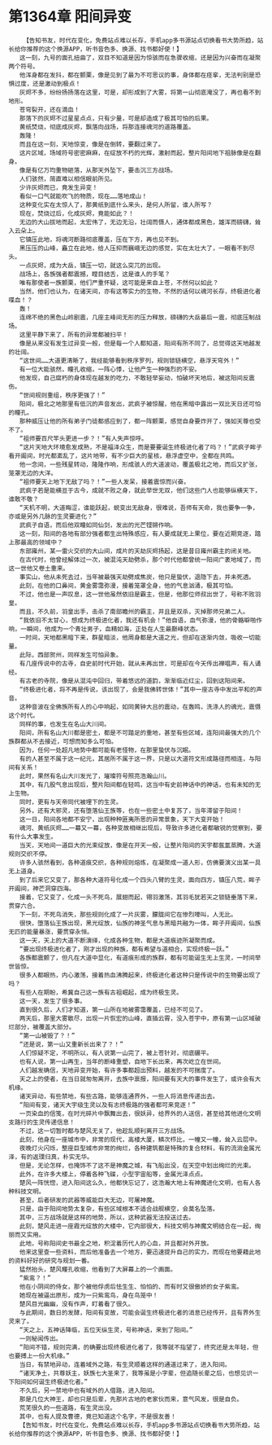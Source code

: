 # 第1364章 阳间异变
        【告知书友，时代在变化，免费站点难以长存，手机app多书源站点切换看书大势所趋，站长给你推荐的这个换源APP，听书音色多、换源、找书都好使！】
       这一刻，九号的面孔扭曲了，双目不知道是因为惊骇而在急骤收缩，还是因为兴奋而在凝聚两个符号。
       他浑身都在发抖，都在颤栗，像是见到了最为不可思议的事，身体都在痉挛，无法判别是恐惧过度，还是激动到极点！
       灰烬不多，纷纷扬扬落在这里，可是，却形成到了大雾，将第一山彻底淹没了，再也看不到地形。
       苍穹裂开，还在滴血！
       那落下的灰烬不过星星点点，只有少量，可是却造成了极其可怕的后果。
       黄纸焚烧，彻底成灰烬，飘落向战场，将那连接魂河的道路覆盖。
       轰隆！
       而且在这一刻，天地惊变，像是在倒转，要翻过来了。
       这片区域，场域符号密密麻麻，在绽放不朽的光辉，激射而起，整片阳间地下祖脉像是在翻身。
       像是有亿万均重物砸落，从那天外坠下，要击沉三方战场。
       人们骇然，简直难以相信眼前所见。
       少许灰烬而已，竟发生异变！
       看似一口气就能吹飞的物质，现在……落地成山！
       这种变化实在太惊人了，那黄纸到底什么来头，是何人所留，谁人所写？
       现在，焚烧过后，化成灰烬，竟能如此？！
       无边的大山拔地而起，太宏伟了，无边无沿，壮阔而慑人，通体都成黑色，雄浑而磅礴，耸入云朵上。
       它镇压此地，将魂河断路彻底覆盖，压在下方，再也见不到。
       黑压压的山峰，矗立在此地，给人压抑而巍峨无边的感觉，实在太壮大了，一眼看不到尽头。
       一点灰烬，成为大岳，镇压一切，就这么突兀的出现。
       战场上，各族强者都震撼，瞠目结舌，这是谁人的手笔？
       唯有那使者一族颤栗，他们严重怀疑，这可能是来自上苍，不然何以如此？
       当然，他们也认为，在诸天间，亦有这等实力的生物，不然的话何以魂河长存，终极进化者喋血！？
       轰！
       连绵不绝的黑色山岭剧震，几座主峰间无形的压力释放，磅礴的大岳最后一震，彻底压制战场。
       这里平静下来了，所有的异常都被扫平！
       像是从来没有发生过异变一般，但是每一个人都知道，阳间有所不同了，总觉得这天地越发的壮阔。
       “这世间……大道更清晰了，我经能够看到秩序罗列，规则锁链横空，悬浮天穹外！”
       有一位大能骇然，瞳孔收缩，一阵心悸，让他产生一种强烈的不安。
       他发现，自己腐朽的身体现在越发的吃力，不敢轻举妄动，怕破坏天地后，被这阳间反震伤。
       “世间规则重组，秩序更强了！”
       阳间，极北之地那里有低沉的声音发出，武疯子被惊醒，他在黑暗中露出一双比天日还可怕的瞳孔。
       那种威压让他的所有弟子门徒都感应到了，都一阵颤栗，感觉自身要炸开了，强如天尊也受不了。
       “祖师要百尺竿头更进一步？！”有人失声惊呼。
       “这片天地大环境愈发成熟，不是福泽众生，而是要要诞生终极进化者了吗？！”武疯子眸子看开阖间，时光都紊乱了，这片地带，有不少巨大的星核，悬浮虚空中，全都在共鸣。
       他一念间，一些残星转动，隆隆作响，形成骇人的大道波动，覆盖极北之地，而后又扩张，笼罩无边的大洋。
       “祖师要天上地下无敌了吗？！”一些人发呆，接着震惊而兴奋。
       武疯子若是能横亘于古今，成就不败之身，就此举世无双，他们这些门人也能够纵横天下，谁敢不敬？
       “天机不明，大道晦涩，谁能跃起，蜕变出无敌身，很难说，吾师有天命，我也要争一争，亦或是另外几脉的生灵要进化？”
       武疯子自语，而后他双瞳如同仙剑，发出的光芒铿锵作响。
       这一刻，阳间的各地有部分强者都生出特殊感应，有人要成就无上果位，要在近期竞逐，踏上那最高的领域中？
       东部雍州，某一雷火交织的大山间，成片的天劫灰烬扬起，这是昔日雍州霸主的闭关地。
       在古代时，他曾经解体过一次，被混沌天劫劈杀，那个时代他都曾统一阳间广袤地域了，而这一世他又卷土重来。
       事实山，他从未死去过，当年被最强天劫劈成焦炭，他只是蛰伏，退隐下去，并未死透。
       此刻，在他的口鼻间，黄金雾霭弥漫，接着笼罩全身，他的气息汹涌，极其可怕。
       不过，他也是一声叹息，这一世他虽然依旧是霸主，但是，他那位师叔出世了，号称不败羽皇。
       而且，不久前，羽皇出手，击杀了南部瞻州的霸主，并且是双杀，灭掉那师兄弟二人。
       “我依旧不太甘心，想成为终极进化者，我还有机会！”他自语，血气弥漫，他的骨骼噼啪作响，一瞬间，他成为一个青壮男子，血精如海，正处在人生最巅峰状态。
       一时间，天地都黑暗下来，群星暗淡，他周身都是大道之光，但却在逐渐内敛，吸收一切能量。
       此际，西部贺州，同样发生可怕异象。
       有几座传说中的古寺，自史前时代开始，就从未再出世，可是却在今天传出禅唱声，有人诵经。
       有古老的寺院，像是从混沌中回归，带着悠远的道韵，渐渐临近红尘，回到这阳间来。
       “终极进化者，将不再是传说，该出现了，会是我佛转世体！”其中一座古寺中发出平和的声音。
       这种音波在全佛族所有人的心中响起，如同黄钟大吕的震动，在轰鸣，洗涤人的魂光，震慑这个时代。
       同样的事，也发生在名山大川间。
       阳间，所有名山大川都是密土，都是不可踏足的重地，甚至有些区域，连阳间最强大的几个族群都从不去接近，可想而知多么可怕。
       因为，任何一处超凡地势中都可能有老怪物，在那里蛰伏与沉眠。
       有的人甚至不属于这一纪元，其居所不属于这一界，只是以大道符文形成路径而相连，与阳间有关系！
       此时，果然有名山大川发光了，璀璨符号照亮浩瀚山川。
       其中，有几股气息出现后，整片阳间都在轻鸣，这当中有史前神话中的神话，也有未知的无上生物。
       同时，更有与天帝同代被埋下的生灵。
       另外，还有大邪灵，还有堕落仙王族等，也在一些密土中复苏了，当年滞留于阳间！
       这一日，阳间各地都不安宁，出现种种匪夷所思的异常景象，天下大变开始！
       魂河、黄纸灰烬……一幕又一幕，各种变故相继出现后，导致许多进化者都敏锐的觉察到，要有什么大事发生。
       当天，天地间一道巨大的光束绽放，像是在开天一般，让整片阳间的天宇都氤氲蒸腾，大道规则交织不停。
       许多人骇然看到，各种道痕交织，各种规则熔炼，在凝聚成一道人形，仿佛要演义出某一具无上道身。
       到了后来它又变了，那各种大道符号化成一个四头八臂的生灵，面向四方，镇压八荒，眸子开阖间，神芒洞穿四海。
       接着，它又变了，化成一头不死鸟，展翅而起，翎羽激荡，其羽毛犹若天之锁链垂落下来，贯穿六合。
       下一刻，不死鸟消失，那些规则化成了一片灰雾，朦胧间它在惨烈嚎叫，人无比。
       很快，堕落仙王族出现，黑光绽放，仙族的神圣气息与黑暗共融为一体，眸子开阖间，仙族无匹的能量暴涨，要贯穿永恒。
       这一天，天上的大道不断演绎，化成各种生物，都是大道痕迹所凝聚而成。
       “要出现终极进化者了，刚才出现的种族，都有希望与道相合，实现终极一跃。”
       各族都震颤了，但凡在大道中显化，有道痕形成的族群，都有可能诞生无上生灵，一时间举世皆惊。
       很多人都眼热，内心激荡，接着热血沸腾起来，终极进化者这种只是传说中的生物要出现了吗？
       有些人在期盼，希冀自己这一族有古祖崛起，成为终极生灵。
       这一天，发生了很多事。
       直到很久后，人们才知道，第一山所在地被雾霭覆盖，已经不可见了。
       两天后，那里大雾散尽，出现一片恢宏的山峰，直插云霄，没入苍宇中，原有第一山区域破烂部分，被覆盖大部分。
       “第一山被毁了？！”
       “还是说，第一山又重新长出来了？！”
       人们惊疑不定，不明所以，有人说第一山完了，被上苍针对，彻底碾平。
       也有人说，第一山再生，当年的断峰重塑，自地下长出来，再次屹立在世间。
       人们越发确信，天地异变开始，有许多事都超出预料，越发的不可揣度了。
       天之上的使者，在当日就匆匆离开，去族中禀报，阳间要有天大的事件发生了，或许会有大机缘。
       诸天异动，有些禁地，有些古路，能够连通界外，一些人将消息传递出去。
       “阳间有变，诸天大宇级生灵以及有志终极路的强者都可来竞逐！”
       一页染血的信笺，在时光碎片中飘舞出去，很妖异，给界外的人送信，甚至给其他进化文明支路行的生灵传递信息！
       不过，这一切暂时都与楚风无关了，他趁乱顺利离开三方战场。
       此刻，他身在一座城市中，非常的现代，高楼大厦，鳞次栉比，一幢又一幢，耸入云层中。
       夜晚灯火闪烁，整座巨型城市非常的绚烂，各种建筑都是特殊的复合材料，有的流淌金属光泽，有的返璞归真，朴实无华。
       但是，无论怎样，也掩饰不了这不是神魔之城，有飞船出没，在天空中划出绚烂的光束。
       此外，在许多大楼上，停着各种飞碟，小型宇宙船等，金属光泽点点。
       楚风一阵恍惚，进入阳间这么久，他都快忘记了，这浩瀚大地上有神魔进化文明，也有人各种科技文明。
       甚至，后者研发的武器等威能巨大无边，可屠神魔。
       只是，由于阳间地势太复杂，有些区域根本不适合战舰横空，会莫名坠落。
       其中，三方战场就是这样的地势，所以，这种武器无法投送过去。
       此刻，楚风走进一座霞光绽放的大楼中，它内部很大，科技文明与神魔文明结合在一起，绚丽而又实用。
       此地，号称阳间史书最全之地，积淀着历代人的心血，并且都对外开放。
       他来这里查一些资料，而后他准备去一个地方，要迅速提升自己的实力，而现在他要藉此地的资料好好的研究与规划一番。
       猛然抬头，楚风瞳孔收缩，他看到了大屏幕上的一个画面。
       “紫鸾？！”
       他在小阴间的侍女，那个被他俘虏后怯生生、怕怕的、而有时又很傲娇的女子紫鸾。
       她现在被逼出原形，成为一只紫鸾鸟，身在鸟笼中！
       楚风目光幽幽，没有作声，盯着看了很久。
       与此期间，数日的发酵，阳间有变故，可能会诞生终极进化者的消息已经传开，且有界外生灵来了。
       “天之上，五神话降临，五位天纵生灵，号称神话，来到了阳间。”
       一则秘闻传出。
       “阳间不错，规则完满，的确要出现终极进化者了，我等就不指望了，终究还是太年轻，但也要搏上一份大机缘。”
       当日，有禁地异动，连着域外之路，有生灵顺着这样的通道过来了，进入阳间。
       “诸天净土，共尊妖主，妖族七大圣来了，我等虽是小字辈，但追随长辈之后，也想见识一下阳间如何诞生终极进化者。”
       不久后，另一禁地中也有域外的人借路，进入阳间。
       那是几位大神王，却也只是后辈，先那片古地的老家伙而来，意气风发，很是自负。
       荒芜很久的一些道路，有生灵出没。
       其中，也有人提及曹德，竟已知道这个名字，不是很友善！
       【告知书友，时代在变化，免费站点难以长存，手机app多书源站点切换看书大势所趋，站长给你推荐的这个换源APP，听书音色多、换源、找书都好使！】